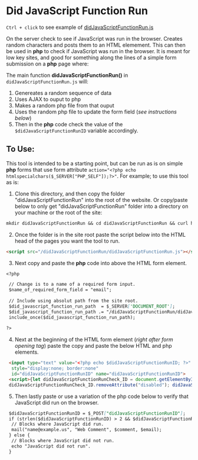 # Did JavaScript Function Run

`Ctrl + click` to see example of [didJavaScriptFunctionRun.js](https://isocialpractice.github.io/didJavaScriptFunctionRun/)

On the server check to see if JavaScript was run in the browser. 
Creates random characters and posts them to an HTML elemement. This
can then be used in **php** to check if JavaScript was run in the browser.
It is meant for low key sites, and good for something along the
lines of a simple form submission on a **php** page where:


The main function **didJavaScriptFunctionRun()** in `didJavaScriptFunctionRun.js` will:

1. Genereates a random sequence of data
2. Uses AJAX to ouput to php
3. Makes a random php file from that ouput
4. Uses the random php file to update the form field (<em>see instructions below</em>)
5. Then in the **php** code check the value of the ` $didJavaScriptFunctionRunID ` 
variable accordingly.


## To Use:
This tool is intended to be a starting point, but can be run as is on simple **php** forms 
that use form attribute ` action="<?php echo htmlspecialchars($_SERVER["PHP_SELF"]);?>" `.
For example; to use this tool as is:

1. Clone this directory, and then copy the folder "didJavaScriptFunctionRun" 
into the root of the website. Or copy/paste below to only get "didJavaScriptFunctionRun"
folder into a directory on your machine or the root of the site: 
```markdown
mkdir didJavaScriptFunctionRun && cd didJavaScriptFunctionRun && curl https://codeload.github.com/isocialpractice/didJavaScriptFunctionRun/tar.gz/main | tar -xz --strip=2 didJavaScriptFunctionRun-repo-main/didJavaScriptFunctionRun && cd ..
```

2. Once the folder is in the site root paste the script below into the HTML head 
of the pages you want the tool to run. <br>
```markdown
<script src="/didJavaScriptFunctionRun/didJavaScriptFunctionRun.js"></script>
```

3. Next copy and paste the **php** code into above the HTML form element. <br>
```markdown
<?php

 // Change is to a name of a required form input.
 $name_of_required_form_field = "email";
 
 // Include using absolut path from the site root.
 $did_javascript_function_run_path  = $_SERVER['DOCUMENT_ROOT'];   
 $did_javascript_function_run_path .= "/didJavaScriptFunctionRun/didJavaScriptFunctionRun.php";
 include_once($did_javascript_function_run_path);
 
?>
```

4. Next at the beginning of the HTML form element (<em>right after form opening tag</em>) paste the
copy and paste the below HTML and php elements. <br>
```markdown
 <input type="text" value="<?php echo $didJavaScriptFunctionRunID; ?>" disabled 
  style="display:none; border:none"
  id="didJavaScriptFunctionRunID" name="didJavaScriptFunctionRunID">
 <script>{let didJavaScriptFunctionRunCheck_ID = document.getElementById("didJavaScriptFunctionRunID"); 
 didJavaScriptFunctionRunCheck_ID.removeAttribute("disabled"); didJavaScriptFunctionRun();}</script>
```

5. Then lastly paste or use a variation of the php code below to verify that JavaScript 
did run on the browser. <br>
```markdown
 $didJavaScriptFunctionRunID = $_POST["didJavaScriptFunctionRunID"];
 if (strlen($didJavaScriptFunctionRunID) > 2 && $didJavaScriptFunctionRunID != "no JS") {
  // Blocks where JavaScript did run.
  mail("name@example.us", "Web Comment", $comment, $email);
 } else {
  // Blocks where JavaScript did not run.
  echo "JavaScript did not run".
 } 
```
